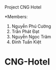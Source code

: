 Project CNG Hotel

*Members:
1. Nguyễn Phú Cường
2. Trần Phát Đạt
3. Nguyễn Ngọc Trâm
4. Đinh Tuấn Kiệt
# CNG-Hotel
